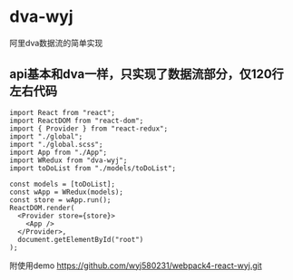 # dva-wyj
阿里dva数据流的简单实现

## api基本和dva一样，只实现了数据流部分，仅120行左右代码

```
import React from "react";
import ReactDOM from "react-dom";
import { Provider } from "react-redux";
import "./global";
import "./global.scss";
import App from "./App";
import WRedux from "dva-wyj";
import toDoList from "./models/toDoList";

const models = [toDoList];
const wApp = WRedux(models);
const store = wApp.run();
ReactDOM.render(
  <Provider store={store}>
    <App />
  </Provider>,
  document.getElementById("root")
);

```
附使用demo https://github.com/wyj580231/webpack4-react-wyj.git
